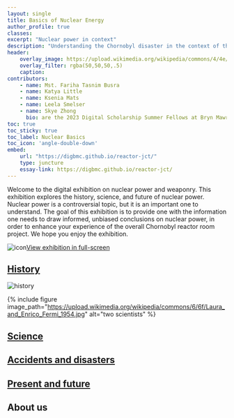 ```yaml
---
layout: single
title: Basics of Nuclear Energy
author_profile: true
classes:
excerpt: "Nuclear power in context"
description: "Understanding the Chornobyl disaster in the context of the history of nuclear energy"
header: 
    overlay_image: https://upload.wikimedia.org/wikipedia/commons/4/4e/Nuclear_Power_Plant_Cattenom.jpg
    overlay_filter: rgba(50,50,50,.5)
    caption:
contributors:
    - name: Mst. Fariha Tasnim Busra
    - name: Katya Little
    - name: Ksenia Mats
    - name: Leela Smelser
    - name: Skye Zhong
      bio: are the 2023 Digital Scholarship Summer Fellows at Bryn Mawr College
toc: true
toc_sticky: true
toc_label: Nuclear Basics
toc_icon: 'angle-double-down'
embed:
    url: "https://digbmc.github.io/reactor-jct/"
    type: juncture
    essay-link: https://digbmc.github.io/reactor-jct/
---
```


Welcome to the digital exhibition on nuclear power and weaponry. This exhibition explores the history, science, and future of nuclear power. Nuclear power is a controversial topic, but it is an important one to understand. The goal of this exhibition is to provide one with the information one needs to draw informed, unbiased conclusions on nuclear power, in order to enhance your experience of the overall Chornobyl reactor room project. We hope you enjoy the exhibition.

![icon](https://digbmc.github.io/reactor-jct/favicon.ico)[View exhibition in full-screen](https://digbmc.github.io/reactor-jct/)

## [History](https://digbmc.github.io/reactor-jct/nuclear-history)
![history](https://4x4rr42s5yd4hr7mdrjqp3euqm0hnpoe.lambda-url.us-east-1.on.aws/iiif/2/283f6d07456c670e07dab4e3f1e9fb0c1db551c07765d70698c141ea34437eed/full/800,679/0/default.jpg)

{% include figure image_path="https://upload.wikimedia.org/wikipedia/commons/6/6f/Laura_and_Enrico_Fermi_1954.jpg" alt="two scientists" %}


## [Science](https://digbmc.github.io/reactor-jct/science)

## [Accidents and disasters](https://digbmc.github.io/reactor-jct/nuclear-disasters)

## [Present and future](https://digbmc.github.io/reactor-jct/present-and-future)

## About us